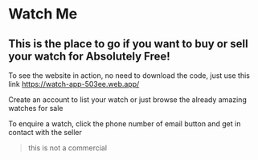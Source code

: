 # Watch Me
## This is the place to go if you want to buy or sell your watch for **Absolutely Free!**
To see the website in action, no need to download the code, just use this link https://watch-app-503ee.web.app/

Create an account to list your watch or just browse the already amazing watches for sale

To enquire a watch, click the phone number of email button and get in contact with the seller
> this is not a commercial
